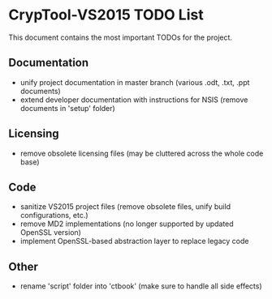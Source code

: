 # CrypTool-VS2015 TODO List

This document contains the most important TODOs for the project.

## Documentation

- unify project documentation in master branch (various .odt, .txt, .ppt documents)
- extend developer documentation with instructions for NSIS (remove documents in 'setup' folder)

## Licensing

- remove obsolete licensing files (may be cluttered across the whole code base)

## Code

- sanitize VS2015 project files (remove obsolete files, unify build configurations, etc.)
- remove MD2 implementations (no longer supported by updated OpenSSL version)
- implement OpenSSL-based abstraction layer to replace legacy code

## Other

- rename 'script' folder into 'ctbook' (make sure to handle all side effects)
